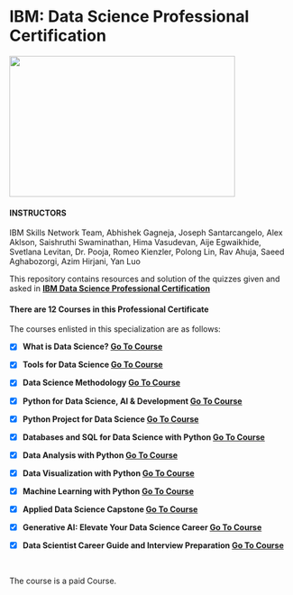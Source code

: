 # IBM: Data Science Professional Certification

<img src="https://i.imgur.com/YCFnjvg.png" height="250" width="400">

#### INSTRUCTORS
IBM Skills Network Team, Abhishek Gagneja, Joseph Santarcangelo, Alex Aklson, Saishruthi Swaminathan, Hima Vasudevan, Aije Egwaikhide, Svetlana Levitan, Dr. Pooja, Romeo Kienzler, Polong Lin, Rav Ahuja, Saeed Aghabozorgi, Azim Hirjani, Yan Luo

This repository contains resources and solution of the quizzes given and asked in **[IBM Data Science Professional Certification](https://www.coursera.org/learn/what-is-datascience?specialization=ibm-data-science)**

#### There are 12 Courses in this Professional Certificate

The courses enlisted in this specialization are as follows:

- [x] **What is Data Science? [Go To Course](https://www.coursera.org/learn/what-is-datascience?specialization=ibm-data-science)**

- [x] **Tools for Data Science [Go To Course](https://www.coursera.org/learn/open-source-tools-for-data-science?specialization=ibm-data-science)**

- [x] **Data Science Methodology [Go To Course](https://www.coursera.org/learn/data-science-methodology?specialization=ibm-data-science)**

- [x] **Python for Data Science, AI & Development [Go To Course](https://www.coursera.org/learn/python-for-applied-data-science-ai?specialization=ibm-data-science)**

- [x] **Python Project for Data Science [Go To Course](https://www.coursera.org/learn/python-project-for-data-science?specialization=ibm-data-science)**

- [x] **Databases and SQL for Data Science with Python [Go To Course](https://www.coursera.org/learn/sql-data-science?specialization=ibm-data-science)**

- [x] **Data Analysis with Python [Go To Course](https://www.coursera.org/learn/data-analysis-with-python?specialization=ibm-data-science)**

- [x] **Data Visualization with Python [Go To Course](https://www.coursera.org/learn/python-for-data-visualization?specialization=ibm-data-science)**

- [x] **Machine Learning with Python [Go To Course](https://www.coursera.org/learn/machine-learning-with-python?specialization=ibm-data-science)**

- [x] **Applied Data Science Capstone [Go To Course](https://www.coursera.org/learn/applied-data-science-capstone?specialization=ibm-data-science)**

- [x] **Generative AI: Elevate Your Data Science Career [Go To Course](https://www.coursera.org/learn/generative-ai-elevate-your-data-science-career?specialization=ibm-data-science)**

- [x] **Data Scientist Career Guide and Interview Preparation [Go To Course](https://www.coursera.org/learn/career-guide-and-interview-prep-for-data-science-pc?specialization=ibm-data-science)**

<br>

The course is a paid Course.
